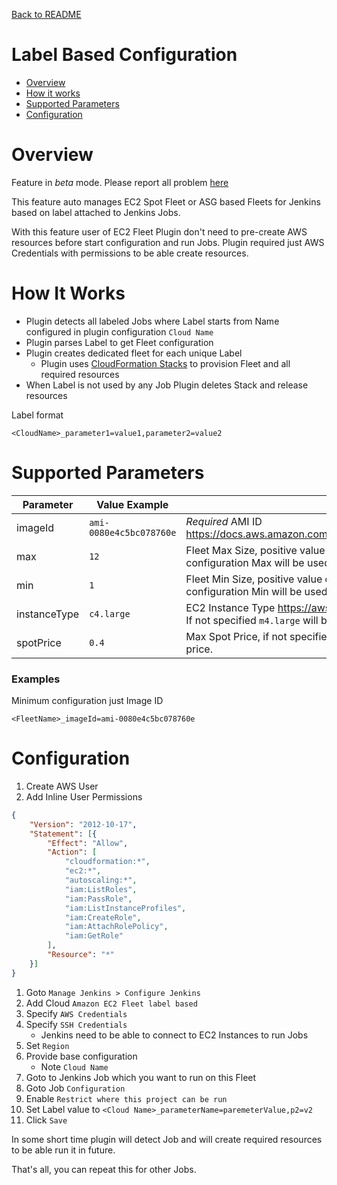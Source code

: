 [Back to README](../README.md)

# Label Based Configuration

* [Overview](#overview)
* [How it works](#how-it-works)
* [Supported Parameters](#supported-parameters)
* [Configuration](#configuration)

# Overview

Feature in *beta* mode. Please report all problem [here](https://github.com/jenkinsci/ec2-fleet-plugin/issues/new)

This feature auto manages EC2 Spot Fleet or ASG based Fleets for Jenkins based on 
label attached to Jenkins Jobs.

With this feature user of EC2 Fleet Plugin don't need to pre-create AWS resources 
before start configuration and run Jobs. Plugin required just AWS Credentials 
with permissions to be able create resources.

# How It Works

- Plugin detects all labeled Jobs where Label starts from Name configured in plugin configuration ```Cloud Name```
- Plugin parses Label to get Fleet configuration
- Plugin creates dedicated fleet for each unique Label
  - Plugin uses [CloudFormation Stacks](https://aws.amazon.com/cloudformation/) to provision Fleet and all required resources
- When Label is not used by any Job Plugin deletes Stack and release resources  

Label format
```
<CloudName>_parameter1=value1,parameter2=value2
```

# Supported Parameters

| Parameter | Value Example | Value |      
| --- | ---| ---- |
| imageId | ```ami-0080e4c5bc078760e``` | *Required* AMI ID https://docs.aws.amazon.com/AWSEC2/latest/UserGuide/AMIs.html |
| max | ```12``` | Fleet Max Size, positive value or zero. If not specified plugin configuration Max will be used |
| min | ```1``` | Fleet Min Size, positive value or zero. If not specified plugin configuration Min will be used |
| instanceType | ```c4.large``` | EC2 Instance Type https://aws.amazon.com/ec2/instance-types/. If not specified ```m4.large``` will be used |
| spotPrice | ```0.4``` | Max Spot Price, if not specified EC2 Spot Fleet API will use default price. |

### Examples

Minimum configuration just Image ID
```
<FleetName>_imageId=ami-0080e4c5bc078760e
```

# Configuration

1. Create AWS User
1. Add Inline User Permissions
```json
{
    "Version": "2012-10-17",
    "Statement": [{
        "Effect": "Allow",
        "Action": [
            "cloudformation:*",
            "ec2:*",
            "autoscaling:*",
            "iam:ListRoles",
            "iam:PassRole",
            "iam:ListInstanceProfiles",
            "iam:CreateRole",
            "iam:AttachRolePolicy",
            "iam:GetRole"
        ],
        "Resource": "*"
    }]
}
```
1. Goto ```Manage Jenkins > Configure Jenkins```
1. Add Cloud ```Amazon EC2 Fleet label based```
1. Specify ```AWS Credentials```
1. Specify ```SSH Credentials```
   - Jenkins need to be able to connect to EC2 Instances to run Jobs
1. Set ```Region```
1. Provide base configuration
   - Note ```Cloud Name```
1. Goto to Jenkins Job which you want to run on this Fleet
  1. Goto Job ```Configuration```
  1. Enable ```Restrict where this project can be run```
  1. Set Label value to ```<Cloud Name>_parameterName=paremeterValue,p2=v2``` 
  1. Click ```Save```
  
In some short time plugin will detect Job and will create required resources to be able 
run it in future.  
  
That's all, you can repeat this for other Jobs.
